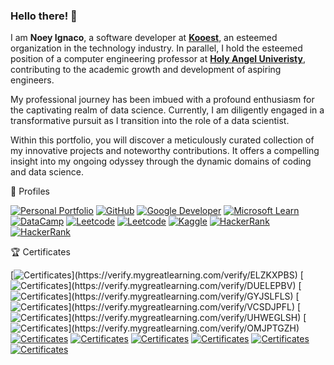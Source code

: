 ### Hello there! 👋 

I am **Noey Ignaco**, a software developer at **[Kooest](https://kooest.com/)**, an esteemed organization in the technology industry. In parallel, I hold the esteemed position of a computer engineering professor at **[Holy Angel Univeristy](https://www.hau.edu.ph/)**, contributing to the academic growth and development of aspiring engineers.

My professional journey has been imbued with a profound enthusiasm for the captivating realm of data science. Currently, I am diligently engaged in a transformative pursuit as I transition into the role of a data scientist.

Within this portfolio, you will discover a meticulously curated collection of my innovative projects and noteworthy contributions. It offers a compelling insight into my ongoing odyssey through the dynamic domains of coding and data science.

🌱 Profiles

[![Personal Portfolio](https://img.shields.io/badge/Personal%20Portfolio-7420EB?style=flat-square&logo=safari&logoColor=E4E715)](https://noeyislearning.dev)
[![GitHub](https://img.shields.io/badge/GitHub-7420EB?style=flat-square&logo=github&logoColor=E4E715)](https://github.com/noeyislearning)
[![Google Developer](https://img.shields.io/badge/Google_Developer-7420EB?style=flat-square&logo=Google-chrome&logoColor=E4E715)](https://g.dev/noeyislearning)
[![Microsoft Learn](https://img.shields.io/badge/Microsoft_Learn-7420EB?style=flat-square&logo=microsoft&logoColor=E4E715)](https://learn.microsoft.com/en-us/users/noeyislearning)
[![DataCamp](https://img.shields.io/badge/DataCamp-7420EB?style=flat-square&logo=datacamp&logoColor=E4E715)](https://www.datacamp.com/portfolio/noeyislearning)
[![Leetcode](https://img.shields.io/badge/Leetcode-7420EB?style=flat-square&logo=leetcode&logoColor=E4E715)](https://leetcode.com/noeyislearning)
[![Leetcode](https://img.shields.io/badge/Exercism-7420EB?style=flat-square&logo=exercism&logoColor=E4E715)](https://exercism.org/profiles/noeyislearning)
[![Kaggle](https://img.shields.io/badge/Kaggle-7420EB?style=flat-square&logo=kaggle&logoColor=E4E715)](https://www.kaggle.com/noeyislearning)
[![HackerRank](https://img.shields.io/badge/HackerRank-7420EB?style=flat-square&logo=hackerrank&logoColor=E4E715)](https://www.hackerrank.com/noeyislearning)
[![HackerRank](https://img.shields.io/badge/Udemy-7420EB?style=flat-square&logo=udemy&logoColor=E4E715)](https://www.udemy.com/user/noey-19/)

🏆 Certificates 

[![Certificates](https://img.shields.io/badge/(Great_Learning)_Basics_of_Exploratory_Data_Analysis-7420EB?style=flat-square&logo=&logoColor=E4E715)](https://verify.mygreatlearning.com/verify/ELZKXPBS)
[![Certificates](https://img.shields.io/badge/(Great_Learning)_Data_Science_Foundations-7420EB?style=flat-square&logo=&logoColor=E4E715)](https://verify.mygreatlearning.com/verify/DUELEPBV)
[![Certificates](https://img.shields.io/badge/(Great_Learning)_Introduction_to_Analytics-7420EB?style=flat-square&logo=&logoColor=E4E715)](https://verify.mygreatlearning.com/verify/GYJSLFLS)
[![Certificates](https://img.shields.io/badge/(Great_Learning)_Introduction_to_Data_Science-7420EB?style=flat-square&logo=&logoColor=E4E715)](https://verify.mygreatlearning.com/verify/VCSDJPFL)
[![Certificates](https://img.shields.io/badge/(Great_Learning)_Python_for_Data_Science-7420EB?style=flat-square&logo=&logoColor=E4E715)](https://verify.mygreatlearning.com/verify/UHWEGLSH)
[![Certificates](https://img.shields.io/badge/(Great_Learning)_Statistics_for_Data_Science-7420EB?style=flat-square&logo=&logoColor=E4E715)](https://verify.mygreatlearning.com/verify/OMJPTGZH)
[![Certificates](https://img.shields.io/badge/(Kaggle)_Intro_to_Programming-7420EB?style=flat-square&logo=&logoColor=E4E715)](https://www.kaggle.com/learn/certification/noeyislearning/intro-to-programming)
[![Certificates](https://img.shields.io/badge/(Kaggle)_Python-7420EB?style=flat-square&logo=&logoColor=E4E715)](https://www.kaggle.com/learn/certification/noeyislearning/python)
[![Certificates](https://img.shields.io/badge/(MongoDB)_Introduction_to_MongoDB-7420EB?style=flat-square&logo=&logoColor=E4E715)](https://learn.mongodb.com/c/PEZG-9sCSa2McM9MGjoR9w)
[![Certificates](https://img.shields.io/badge/(HackerRank)_Java-7420EB?style=flat-square&logo=&logoColor=E4E715)](https://www.hackerrank.com/certificates/97f8eeb909de)
[![Certificates](https://img.shields.io/badge/(HackerRank)_CSS-7420EB?style=flat-square&logo=&logoColor=E4E715)](https://www.hackerrank.com/certificates/e0f76cac3b00)
[![Certificates](https://img.shields.io/badge/(HackerRank)_Python-7420EB?style=flat-square&logo=&logoColor=E4E715)](https://www.hackerrank.com/certificates/e8b2f4342a9f)




